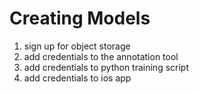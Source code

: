 # Creating Models

1. sign up for object storage
1. add credentials to the annotation tool
1. add credentials to python training script
1. add credentials to ios app
